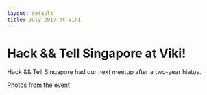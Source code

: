 ```yaml
---
layout: default
title: July 2017 at Viki
---
```


# Hack && Tell Singapore at Viki!

Hack && Tell Singapore had our next meetup after a two-year hiatus.

[Photos from the
event](https://www.flickr.com/photos/158077739@N08/albums/72157684384596062)
